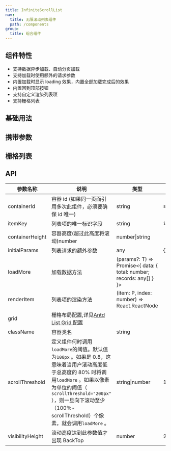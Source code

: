 ```yaml
---
title: InfiniteScrollList
nav:
  title: 无限滚动列表组件
  path: /components
group:
  title: 组合组件
---
```


## 组件特性

- 支持数据异步加载、自动分页加载
- 支持加载时使用额外的请求参数
- 内置加载时显示 loading 效果，内置全部加载完成后的效果
- 内置回到顶部按钮
- 支持自定义渲染列表项
- 支持栅格列表

## 基础用法

<code src="./demos/demo1.tsx" title="基础用法" description="最基本的用法,没有额外参数"></code>

## 携带参数

<code src="./demos/demo2.tsx" title="携带参数" description="携带参数时,组件会对内置的分页参数 `{ current:1, size: 10 }` 和传递进来的参数进行浅合并,并会在loadMore函数中将最终请求的参数抛出;支持将内置分页参数覆盖"></code>

## 栅格列表

<code src="./demos/demo3.tsx" description="自定义渲染的列表项支持诸如`{gutter: 10, column: 4}`的栅格布局, 尺寸与 antd中的Layout Grid 保持一致。"></code>

## API

| 参数名称         | 说明                                                                                                                                                                                                                                                        | 类型                                                                 | 默认值          |
| ---------------- | ----------------------------------------------------------------------------------------------------------------------------------------------------------------------------------------------------------------------------------------------------------- | -------------------------------------------------------------------- | --------------- |
| containerId      | 容器 id (如果同一页面引用多次此组件，必须要确保 id 唯一)                                                                                                                                                                                                    | string                                                               | `scrollableDiv` |
| itemKey          | 列表项的唯一标识字段                                                                                                                                                                                                                                        | string                                                               | `id`            |
| containerHeight  | 容器高度(超过此高度将滚动)number                                                                                                                                                                                                                            | number\|string                                                       |                 |
| initialParams    | 列表请求的额外参数                                                                                                                                                                                                                                          | any                                                                  | {}              |
| loadMore         | 加载数据方法                                                                                                                                                                                                                                                | (params?: T) => Promise<{ data: { total: number; records: any[] } }> |                 |
| renderItem       | 列表项的渲染方法                                                                                                                                                                                                                                            | (item: P, index: number) => React.ReactNode                          |                 |
| grid             | 栅格布局配置,详见[Antd List Grid 配置](https://4x-ant-design.antgroup.com/components/list-cn/#List-grid-props)                                                                                                                                              |                                                                      |                 |
| className        | 容器类名                                                                                                                                                                                                                                                    | string                                                               |                 |
| scrollThreshold  | 定义组件何时调用`loadMore`的阈值。默认值为`100px` 。如果是 0.8，这意味着当用户滚动高度低于总高度的 80% 时将调用`loadMore` 。如果以像素为单位的阈值（ `scrollThreshold="200px"` ），则一旦向下滚动至少（100％-scrollThreshold）个像素，就会调用`loadMore` 。 | string\|number                                                       | 100px           |
| visibilityHeight | 滚动高度达到此参数值才出现 BackTop                                                                                                                                                                                                                          | number                                                               | 200             |
